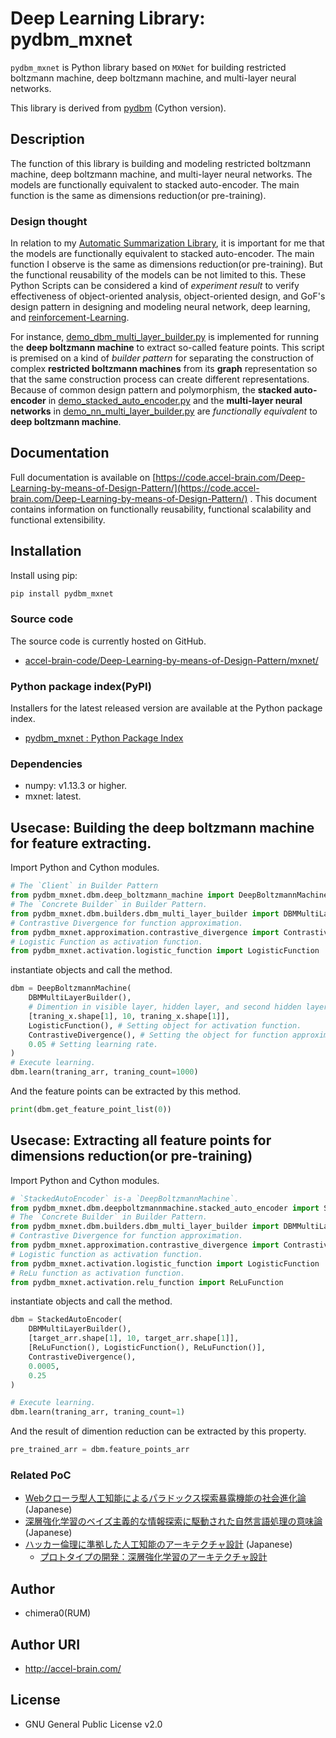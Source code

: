# Deep Learning Library: pydbm_mxnet

`pydbm_mxnet` is Python library based on `MXNet` for building restricted boltzmann machine, deep boltzmann machine, and multi-layer neural networks. 

This library is derived from [pydbm](https://github.com/chimera0/accel-brain-code/tree/master/Deep-Learning-by-means-of-Design-Pattern) (Cython version).

## Description

The function of this library is building and modeling restricted boltzmann machine, deep boltzmann machine, and multi-layer neural networks. The models are functionally equivalent to stacked auto-encoder. The main function is the same as dimensions reduction(or pre-training).

### Design thought

In relation to my [Automatic Summarization Library](https://github.com/chimera0/accel-brain-code/tree/master/Automatic-Summarization), it is important for me that the models are functionally equivalent to stacked auto-encoder. The main function I observe is the same as dimensions reduction(or pre-training). But the functional reusability of the models can be not limited to this. These Python Scripts can be considered a kind of *experiment result* to verify effectiveness of object-oriented analysis, object-oriented design, and GoF's design pattern in designing and modeling neural network, deep learning, and [reinforcement-Learning](https://github.com/chimera0/accel-brain-code/tree/master/Reinforcement-Learning).

For instance, [demo_dbm_multi_layer_builder.py](https://github.com/chimera0/accel-brain-code/blob/master/Deep-Learning-by-means-of-Design-Pattern/demo_dbm_multi_layer_builder.py) is implemented for running the **deep boltzmann machine** to extract so-called feature points. This script is premised on a kind of *builder pattern* for separating the construction of complex **restricted boltzmann machines** from its **graph** representation so that the same construction process can create different representations. Because of common design pattern and polymorphism, the **stacked auto-encoder** in [demo_stacked_auto_encoder.py](https://github.com/chimera0/accel-brain-code/blob/master/Deep-Learning-by-means-of-Design-Pattern/demo_stacked_auto_encoder.py) and the **multi-layer neural networks** in [demo_nn_multi_layer_builder.py](https://github.com/chimera0/accel-brain-code/blob/master/Deep-Learning-by-means-of-Design-Pattern/demo_nn_multi_layer_builder.py) are *functionally equivalent* to **deep boltzmann machine**.

## Documentation

Full documentation is available on [https://code.accel-brain.com/Deep-Learning-by-means-of-Design-Pattern/](https://code.accel-brain.com/Deep-Learning-by-means-of-Design-Pattern/) . This document contains information on functionally reusability, functional scalability and functional extensibility.

## Installation

Install using pip:

```sh
pip install pydbm_mxnet
```

### Source code

The source code is currently hosted on GitHub.

- [accel-brain-code/Deep-Learning-by-means-of-Design-Pattern/mxnet/](https://github.com/chimera0/accel-brain-code/tree/master/Deep-Learning-by-means-of-Design-Pattern/mxnet/)

### Python package index(PyPI)

Installers for the latest released version are available at the Python package index.

- [pydbm_mxnet : Python Package Index](https://pypi.python.org/pypi/pydbm_mxnet)

### Dependencies

- numpy: v1.13.3 or higher.
- mxnet: latest.

## Usecase: Building the deep boltzmann machine for feature extracting.

Import Python and Cython modules.

```python
# The `Client` in Builder Pattern
from pydbm_mxnet.dbm.deep_boltzmann_machine import DeepBoltzmannMachine
# The `Concrete Builder` in Builder Pattern.
from pydbm_mxnet.dbm.builders.dbm_multi_layer_builder import DBMMultiLayerBuilder
# Contrastive Divergence for function approximation.
from pydbm_mxnet.approximation.contrastive_divergence import ContrastiveDivergence
# Logistic Function as activation function.
from pydbm_mxnet.activation.logistic_function import LogisticFunction
```

instantiate objects and call the method.

```python
dbm = DeepBoltzmannMachine(
    DBMMultiLayerBuilder(),
    # Dimention in visible layer, hidden layer, and second hidden layer.
    [traning_x.shape[1], 10, traning_x.shape[1]],
    LogisticFunction(), # Setting object for activation function.
    ContrastiveDivergence(), # Setting the object for function approximation.
    0.05 # Setting learning rate.
)
# Execute learning.
dbm.learn(traning_arr, traning_count=1000)
```

And the feature points can be extracted by this method.

```python
print(dbm.get_feature_point_list(0))
```

## Usecase: Extracting all feature points for dimensions reduction(or pre-training)

Import Python and Cython modules.

```python
# `StackedAutoEncoder` is-a `DeepBoltzmannMachine`.
from pydbm_mxnet.dbm.deepboltzmannmachine.stacked_auto_encoder import StackedAutoEncoder
# The `Concrete Builder` in Builder Pattern.
from pydbm_mxnet.dbm.builders.dbm_multi_layer_builder import DBMMultiLayerBuilder
# Contrastive Divergence for function approximation.
from pydbm_mxnet.approximation.contrastive_divergence import ContrastiveDivergence
# Logistic function as activation function.
from pydbm_mxnet.activation.logistic_function import LogisticFunction
# ReLu function as activation function.
from pydbm_mxnet.activation.relu_function import ReLuFunction
```

instantiate objects and call the method.

```python
dbm = StackedAutoEncoder(
    DBMMultiLayerBuilder(),
    [target_arr.shape[1], 10, target_arr.shape[1]],
    [ReLuFunction(), LogisticFunction(), ReLuFunction()],
    ContrastiveDivergence(),
    0.0005,
    0.25
)

# Execute learning.
dbm.learn(traning_arr, traning_count=1)
```

And the result of dimention reduction can be extracted by this property.

```python
pre_trained_arr = dbm.feature_points_arr
```

### Related PoC

- [Webクローラ型人工知能によるパラドックス探索暴露機能の社会進化論](https://accel-brain.com/social-evolution-of-exploration-and-exposure-of-paradox-by-web-crawling-type-artificial-intelligence/) (Japanese)
- [深層強化学習のベイズ主義的な情報探索に駆動された自然言語処理の意味論](https://accel-brain.com/semantics-of-natural-language-processing-driven-by-bayesian-information-search-by-deep-reinforcement-learning/) (Japanese)
- [ハッカー倫理に準拠した人工知能のアーキテクチャ設計](https://accel-brain.com/architectural-design-of-artificial-intelligence-conforming-to-hacker-ethics/) (Japanese)
    - [プロトタイプの開発：深層強化学習のアーキテクチャ設計](https://accel-brain.com/architectural-design-of-artificial-intelligence-conforming-to-hacker-ethics/5/#i-2)

## Author

- chimera0(RUM)

## Author URI

- http://accel-brain.com/

## License

- GNU General Public License v2.0
